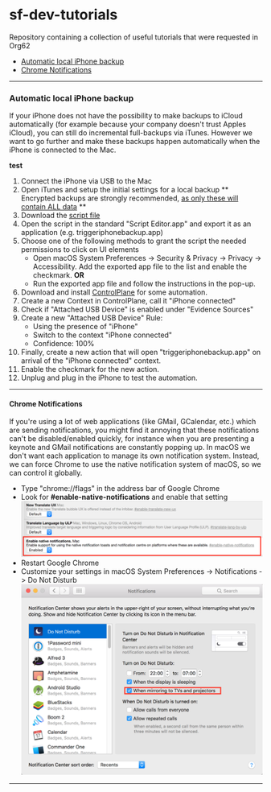 # sf-dev-tutorials
Repository containing a collection of useful tutorials that were requested in Org62

* [Automatic local iPhone backup](#automatic-local-iphone-backup)
* [Chrome Notifications](#chrome-notifications)

---

### Automatic local iPhone backup

If your iPhone does not have the possibility to make backups to iCloud automatically (for example because your company doesn't trust Apples iCloud), you can still do incremental full-backups via iTunes. However we want to go further and make these backups happen automatically when the iPhone is connected to the Mac.

**test**

1. Connect the iPhone via USB to the Mac
2. Open iTunes and setup the initial settings for a local backup
** Encrypted backups are strongly recommended, [as only these will contain ALL data](https://support.apple.com/en-us/HT205220) **
3. Download the [script file](scripts/triggeriphonebackup.applescript)
4. Open the script in the standard "Script Editor.app" and export it as an application (e.g. triggeriphonebackup.app)
5. Choose one of the following methods to grant the script the needed permissions to click on UI elements
    * Open macOS System Preferences -> Security & Privacy -> Privacy -> Accessibility. Add the exported app file to the list and enable the checkmark.
**OR**
    * Run the exported app file and follow the instructions in the pop-up.
6. Download and install [ControlPlane](https://www.controlplaneapp.com/) for some automation.
7. Create a new Context in ControlPlane, call it "iPhone connected"
8. Check if "Attached USB Device" is enabled under "Evidence Sources"
9. Create a new "Attached USB Device" Rule:
    * Using the presence of "iPhone"
    * Switch to the context "iPhone connected"
    * Confidence: 100%
10. Finally, create a new action that will open "triggeriphonebackup.app" on arrival of the "iPhone connected" context.
11. Enable the checkmark for the new action.
12. Unplug and plug in the iPhone to test the automation.

---

#### Chrome Notifications

If you're using a lot of web applications (like GMail, GCalendar, etc.) which are sending notifications, you might find it annoying that these notifications can't be disabled/enabled quickly, for instance when you are presenting a keynote and GMail notifications are constantly popping up. In macOS we don't want each application to manage its own notification system. Instead, we can force Chrome to use the native notification system of macOS, so we can control it globally.

* Type "chrome://flags" in the address bar of Google Chrome
* Look for **#enable-native-notifications** and enable that setting
![chrome-settings](images/chrome-notifications/chrome-notifications-1.png)
* Restart Google Chrome
* Customize your settings in macOS System Preferences -> Notifications -> Do Not Disturb
![notification-settings](images/chrome-notifications/chrome-notifications-2.png)

---
